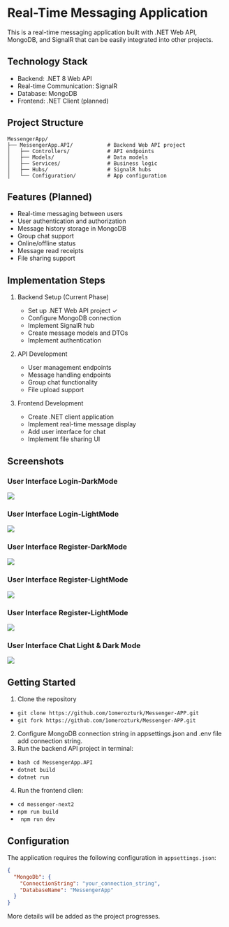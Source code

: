 # Real-Time Messaging Application

This is a real-time messaging application built with .NET Web API, MongoDB, and SignalR that can be easily integrated into other projects.

## Technology Stack

- Backend: .NET 8 Web API
- Real-time Communication: SignalR
- Database: MongoDB
- Frontend: .NET Client (planned)

## Project Structure

```
MessengerApp/
├── MessengerApp.API/           # Backend Web API project
│   ├── Controllers/            # API endpoints
│   ├── Models/                 # Data models
│   ├── Services/               # Business logic
│   ├── Hubs/                   # SignalR hubs
│   └── Configuration/          # App configuration
```

## Features (Planned)

- Real-time messaging between users
- User authentication and authorization
- Message history storage in MongoDB
- Group chat support
- Online/offline status
- Message read receipts
- File sharing support

## Implementation Steps

1. Backend Setup (Current Phase)
   - Set up .NET Web API project ✓
   - Configure MongoDB connection
   - Implement SignalR hub
   - Create message models and DTOs
   - Implement authentication

2. API Development
   - User management endpoints
   - Message handling endpoints
   - Group chat functionality
   - File upload support

3. Frontend Development
   - Create .NET client application
   - Implement real-time message display
   - Add user interface for chat
   - Implement file sharing UI

## Screenshots

### User Interface Login-DarkMode
<img src="images/Ekran görüntüsü 2025-04-06 211721.png"/>

### User Interface Login-LightMode
<img src="images/Ekran görüntüsü 2025-04-06 211734.png"/>

### User Interface Register-DarkMode
<img src="images/Ekran görüntüsü 2025-04-06 211803.png"/>

### User Interface Register-LightMode
<img src="images/Ekran görüntüsü 2025-04-06 211750.png"/>

### User Interface Register-LightMode
<img src="images/Ekran görüntüsü 2025-04-06 211927.png"/>

### User Interface Chat Light & Dark Mode
<img src="images/Ekran görüntüsü 2025-04-06 212124.png"/>



## Getting Started

1. Clone the repository
 - ```git clone https://github.com/1omerozturk/Messenger-APP.git```
 - ```git fork https://github.com/1omerozturk/Messenger-APP.git```
2. Configure MongoDB connection string in appsettings.json and .env file add connection string.
3. Run the backend API project in terminal:
- ``` bash cd MessengerApp.API ```
- ``` dotnet build ```
- ``` dotnet run ```
4. Run the frontend clien:
 - ```cd messenger-next2```
 - ```npm run build```
 - ``` npm run dev```


## Configuration

The application requires the following configuration in `appsettings.json`:

```json
{
  "MongoDb": {
    "ConnectionString": "your_connection_string",
    "DatabaseName": "MessengerApp"
  }
}
```

More details will be added as the project progresses.